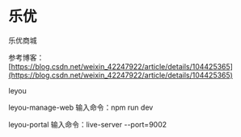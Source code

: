 # 乐优
乐优商城

参考博客：[https://blog.csdn.net/weixin_42247922/article/details/104425365](https://blog.csdn.net/weixin_42247922/article/details/104425365)

leyou

leyou-manage-web
输入命令：npm run dev

leyou-portal
输入命令：live-server --port=9002


